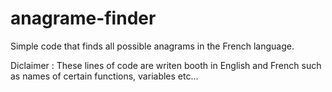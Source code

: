 # anagrame-finder
Simple code that finds all possible anagrams in the French language.

Diclaimer : These lines of code are writen booth in English and French such as names of certain functions, variables etc... 
